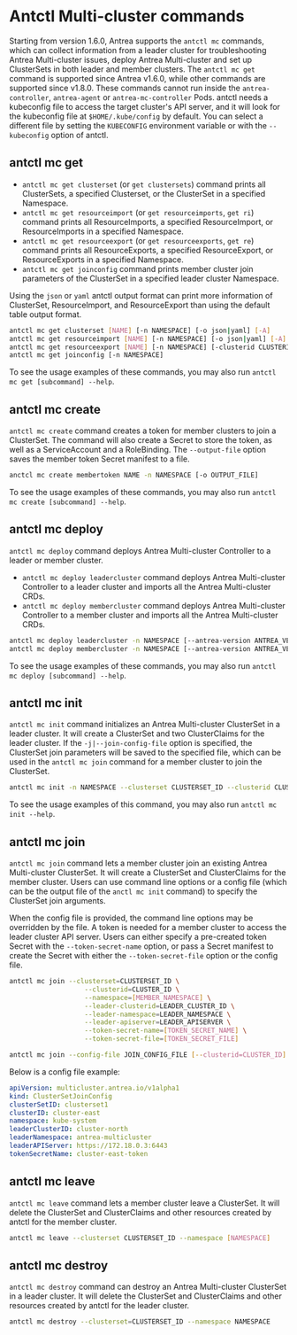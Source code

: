 # Antctl Multi-cluster commands

Starting from version 1.6.0, Antrea supports the `antctl mc` commands, which can
collect information from a leader cluster for troubleshooting Antrea
Multi-cluster issues, deploy Antrea Multi-cluster and set up ClusterSets in both
leader and member clusters. The `antctl mc get` command is supported since
Antrea v1.6.0, while other commands are supported since v1.8.0. These commands
cannot run inside the `antrea-controller`, `antrea-agent` or
`antrea-mc-controller` Pods. antctl needs a kubeconfig file to access the target
cluster's API server, and it will look for the kubeconfig file at
`$HOME/.kube/config` by default. You can select a different file by setting the
`KUBECONFIG` environment variable or with the `--kubeconfig` option of antctl.

## antctl mc get

- `antctl mc get clusterset` (or `get clustersets`) command prints all
ClusterSets, a specified Clusterset, or the ClusterSet in a specified Namespace.
- `antctl mc get resourceimport` (or `get resourceimports`, `get ri`) command
prints all ResourceImports, a specified ResourceImport, or ResourceImports in a
specified Namespace.
- `antctl mc get resourceexport` (or `get resourceexports`, `get re`) command
prints all ResourceExports, a specified ResourceExport, or ResourceExports in a
specified Namespace.
- `antctl mc get joinconfig` command prints member cluster join parameters of
the ClusterSet in a specified leader cluster Namespace.

Using the `json` or `yaml` antctl output format can print more information of
ClusterSet, ResourceImport, and ResourceExport than using the default table
output format.

```bash
antctl mc get clusterset [NAME] [-n NAMESPACE] [-o json|yaml] [-A]
antctl mc get resourceimport [NAME] [-n NAMESPACE] [-o json|yaml] [-A]
antctl mc get resourceexport [NAME] [-n NAMESPACE] [-clusterid CLUSTERID] [-o json|yaml] [-A]
antctl mc get joinconfig [-n NAMESPACE]
```

To see the usage examples of these commands, you may also run `antctl mc get [subcommand] --help`.

## antctl mc create

`antctl mc create` command creates a token for member clusters to join a ClusterSet. The command will
also create a Secret to store the token, as well as a ServiceAccount and a RoleBinding. The `--output-file`
option saves the member token Secret manifest to a file.

```bash
anctcl mc create membertoken NAME -n NAMESPACE [-o OUTPUT_FILE]
```

To see the usage examples of these commands, you may also run `antctl mc create [subcommand] --help`.

## antctl mc deploy

`antctl mc deploy` command deploys Antrea Multi-cluster Controller to a leader or member cluster.

+ `antctl mc deploy leadercluster` command deploys Antrea Multi-cluster Controller to a leader cluster and imports
  all the Antrea Multi-cluster CRDs.
+ `antctl mc deploy membercluster` command deploys Antrea Multi-cluster Controller to a member cluster and imports
  all the Antrea Multi-cluster CRDs.

```bash
antctl mc deploy leadercluster -n NAMESPACE [--antrea-version ANTREA_VERSION] [-f PATH_TO_MANIFEST]
antctl mc deploy membercluster -n NAMESPACE [--antrea-version ANTREA_VERSION] [-f PATH_TO_MANIFEST]
```

To see the usage examples of these commands, you may also run `antctl mc deploy [subcommand] --help`.

## antctl mc init

`antctl mc init` command initializes an Antrea Multi-cluster ClusterSet in a leader cluster. It will create a
ClusterSet and two ClusterClaims for the leader cluster. If the `-j|--join-config-file` option is specified, the
ClusterSet join parameters will be saved to the specified file, which can be used in the `antctl mc join` command
for a member cluster to join the ClusterSet.

```bash
antctl mc init -n NAMESPACE --clusterset CLUSTERSET_ID --clusterid CLUSTERID [--create-token] [-j JOIN_CONFIG_FILE]
```

To see the usage examples of this command, you may also run `antctl mc init --help`.

## antctl mc join

`antctl mc join` command lets a member cluster join an existing Antrea Multi-cluster ClusterSet. It will create a
ClusterSet and ClusterClaims for the member cluster. Users can use command line options or a config file (which can
be the output file of the `anctl mc init` command) to specify the ClusterSet join arguments.

When the config file is provided, the command line options may be overridden by the file. A token is needed for a
member cluster to access the leader cluster API server. Users can either specify a pre-created token Secret with the
`--token-secret-name` option, or pass a Secret manifest to create the Secret with either the `--token-secret-file`
option or the config file.

```bash
antctl mc join --clusterset=CLUSTERSET_ID \
                   --clusterid=CLUSTER_ID \
                   --namespace=[MEMBER_NAMESPACE] \
                   --leader-clusterid=LEADER_CLUSTER_ID \
                   --leader-namespace=LEADER_NAMESPACE \
                   --leader-apiserver=LEADER_APISERVER \
                   --token-secret-name=[TOKEN_SECRET_NAME] \
                   --token-secret-file=[TOKEN_SECRET_FILE]

antctl mc join --config-file JOIN_CONFIG_FILE [--clusterid=CLUSTER_ID] [--token-secret-name=TOKEN_SECRET_NAME] [--token-secret-file=TOKEN_SECRET_FILE]
```

Below is a config file example:

```yaml
apiVersion: multicluster.antrea.io/v1alpha1
kind: ClusterSetJoinConfig
clusterSetID: clusterset1
clusterID: cluster-east
namespace: kube-system
leaderClusterID: cluster-north
leaderNamespace: antrea-multicluster
leaderAPIServer: https://172.18.0.3:6443
tokenSecretName: cluster-east-token
```

## antctl mc leave

`antctl mc leave` command lets a member cluster leave a ClusterSet. It will delete the ClusterSet and ClusterClaims
and other resources created by antctl for the member cluster.

```bash
antctl mc leave --clusterset CLUSTERSET_ID --namespace [NAMESPACE]
```

## antctl mc destroy

`antctl mc destroy` command can destroy an Antrea Multi-cluster ClusterSet in a leader cluster. It will delete the
ClusterSet and ClusterClaims and other resources created by antctl for the leader cluster.

```bash
antctl mc destroy --clusterset=CLUSTERSET_ID --namespace NAMESPACE
```
